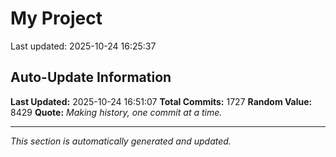 # My Project


Last updated: 2025-10-24 16:25:37






































































































































































































































































































































































































































































































































































































































































































































































































































































































































































































































































































































































































































































































































































































































































































































































































































































































































































































































































































































































































































































































































































































## Auto-Update Information

**Last Updated:** 2025-10-24 16:51:07
**Total Commits:** 1727
**Random Value:** 8429
**Quote:** _Making history, one commit at a time._

---
_This section is automatically generated and updated._